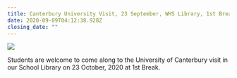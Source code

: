 ```yaml
---
title: Canterbury University Visit, 23 September, WHS Library, 1st Break
date: 2020-09-09T04:12:38.928Z
closing_date: ""
---
```

![](https://res.cloudinary.com/whanganuihigh/image/upload/v1599624858/Careers%20and%20Vocational/Logos/Canterbury_Uni.jpg)

Students are welcome to come along to the University of Canterbury visit in our School Library on 23 October, 2020 at 1st Break.